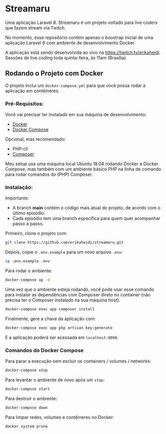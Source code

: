 # Streamaru

Uma aplicação Laravel 8. Streamaru é um projeto voltado para live coders que fazem stream via Twitch.

No momento, esse repositório contém apenas o boostrap inicial de uma aplicação Laravel 8 com ambiente de desenvolvimento Docker.

A aplicação está sendo desenvolvida ao vivo na https://twitch.tv/erikaheidi.
Sessões de live coding toda quinta-feira, às 11am (Brasília).

## Rodando o Projeto com Docker

O projeto inclui um `docker-compose.yml` para que você possa rodar a aplicação em contêineres.


### Pré-Requisitos:

Você vai precisar ter instalado em sua máquina de desenvolvimento:

- [Docker](https://www.digitalocean.com/community/tutorials/how-to-install-and-use-docker-on-ubuntu-20-04)
- [Docker Compose](https://www.digitalocean.com/community/tutorials/how-to-install-and-use-docker-compose-on-ubuntu-20-04)

Opcional, mas recomendado:

- PHP-cli
- [Composer](https://www.digitalocean.com/community/tutorials/how-to-install-and-use-composer-on-ubuntu-20-04)

Meu setup usa uma máquina local Ubuntu 18.04 rodando Docker e Docker Compose, mas também com um ambiente básico PHP na linha de comando para rodar comandos do (PHP) Composer.

### Instalação:

Importante:
- A branch **main** contém o código mais atual do projeto, de acordo com o último episódio.
- Cada episódio tem uma branch específica para quem quer acompanhar passo a passo.

Primeiro, clone o projeto com:

```bash
git clone https://github.com/erikaheidi/streamaru.git
```

Depois, copie o `.env.example` para um novo arquivo `.env`:

```bash
cp .env.example .env
```

Para rodar o ambiente:

```bash
docker-compose up -d
```

Uma vez que o ambiente esteja rodando, você pode usar esse comando para instalar as dependências com Composer direto no container (não precisa ter o Composer instalado na sua máquina host).

```bash
docker-compose exec app composer install
```

Finalmente, gere a chave da aplicação com:

```bash
docker-compose exec app php artisan key:generate
```

E a aplicação poderá ser acessada em `localhost:8000`.

### Comandos do Docker Compose

Para parar a execução sem excluir os containers / volumes / networks:

```bash
docker-compose stop
```

Para levantar o ambiente de novo após um `stop`:

```bash
docker-compose start
```

Para destruir o ambiente:

```bash
docker-compose down
```

Para limpar redes, volumes e contêineres no Docker:

```bash
docker system prune
```

